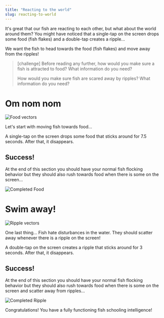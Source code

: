 ```yaml
---
title: "Reacting to the world"
slug: reacting-to-world
---
```


It's great that our fish are reacting to each other, but what about the world around them? You might have noticed that a single-tap on the screen drops some food (fish flakes) and a double-tap creates a ripple...

We want the fish to head towards the food (fish flakes) and move away from the ripples!

> [challenge]
> Before reading any further, how would you make sure a fish is attracted to food? What information do you need?
>
> How would you make sure fish are scared away by ripples? What information do you need?

# Om nom nom

![Food vectors](./food_rule.png)

Let's start with moving fish towards food...

A single-tap on the screen drops some food that sticks around for 7.5 seconds. After that, it disappears.

## Success!

At the end of this section you should have your normal fish flocking behavior but they should also rush towards food when there is some on the screen...

![Completed Food](./food_completed.gif)

# Swim away!

![Ripple vectors](./ripple_rule.png)

One last thing... Fish hate disturbances in the water. They should scatter away whenever there is a ripple on the screen!

A double-tap on the screen creates a ripple that sticks around for 3 seconds. After that, it disappears.

## Success!

At the end of this section you should have your normal fish flocking behavior but they should also rush towards food when there is some on the screen and scatter away from ripples...

![Completed Ripple](./ripple_completed.gif)

Congratulations! You have a fully functioning fish schooling intelligence!
